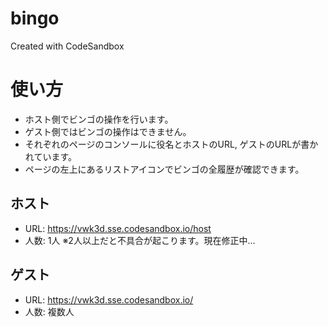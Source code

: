 # bingo
Created with CodeSandbox

# 使い方
- ホスト側でビンゴの操作を行います。
- ゲスト側ではビンゴの操作はできません。
- それぞれのページのコンソールに役名とホストのURL, ゲストのURLが書かれています。
- ページの左上にあるリストアイコンでビンゴの全履歴が確認できます。

## ホスト
- URL: https://vwk3d.sse.codesandbox.io/host
- 人数: 1人 ※2人以上だと不具合が起こります。現在修正中...

## ゲスト
- URL: https://vwk3d.sse.codesandbox.io/
- 人数: 複数人
